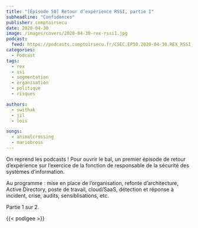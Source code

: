 ```yaml
---
title: "[Épisode 50] Retour d’expérience RSSI, partie I"
subheadline: "Confidences"
publisher: comptoirsecu
date: 2020-04-30
image: /images/covers/2020-04-30-rex-rssi1.jpg
podcast:
  feed: https://podcasts.comptoirsecu.fr/CSEC.EP50.2020-04-30.REX_RSSI_1.m4a
categories:
  - Podcast
tags:
  - rex
  - ssi
  - segmentation
  - organisation
  - politique
  - risques

authors:
  - swithak
  - jil
  - lois

songs:
  - animalcrossing
  - mariobross
---
```


On reprend les podcasts ! Pour ouvrir le bal, un premier épisode de retour d’expérience sur l’exercice de la fonction de responsable de la sécurité des systèmes d’information. 

Au programme : mise en place de l’organisation, refonte d’architecture, Active Directory, poste de travail, cloud/SaaS, détection et réponse à incident, crise, audits, sensiblisations, etc.

Partie 1 sur 2.

{{< podigee >}}
